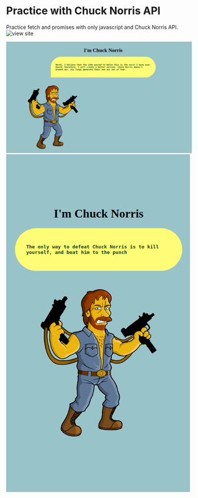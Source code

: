# Practice with Chuck Norris API

Practice fetch and promises with only javascript and Chuck Norris API. ![view site](https://lachicagladiadora.github.io/first-api-chuck-norris/)

![](./src/images/screenshot-desktop.png)
![](./src/images/screenshot-mobile.png)
